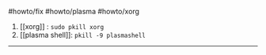 #howto/fix #howto/plasma #howto/xorg

1. [[xorg]] : `sudo pkill xorg`
2. [[plasma shell]]: `pkill -9 plasmashell`
___